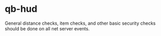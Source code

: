 # qb-hud
General distance checks, item checks, and other basic security checks should be done on all net server events.